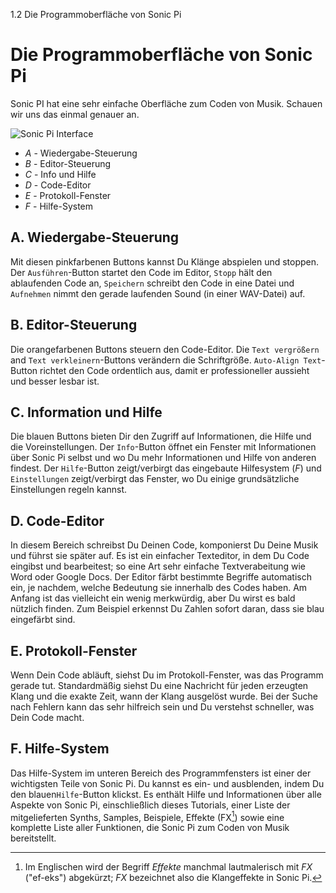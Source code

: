 1.2 Die Programmoberfläche von Sonic Pi

# Die Programmoberfläche von Sonic Pi

Sonic PI hat eine sehr einfache Oberfläche zum Coden von Musik. Schauen 
wir uns das einmal genauer an.

![Sonic Pi Interface](../images/tutorial/GUI.png)


* *A* - Wiedergabe-Steuerung
* *B* - Editor-Steuerung
* *C* - Info und Hilfe
* *D* - Code-Editor
* *E* - Protokoll-Fenster
* *F* - Hilfe-System

## A. Wiedergabe-Steuerung

Mit diesen pinkfarbenen Buttons kannst Du Klänge abspielen und stoppen. 
Der `Ausführen`-Button startet den Code im Editor, `Stopp` hält den
ablaufenden Code an, `Speichern` schreibt den Code in eine Datei und
`Aufnehmen` nimmt den gerade laufenden Sound (in einer WAV-Datei) auf.

## B. Editor-Steuerung

Die orangefarbenen Buttons steuern den Code-Editor. Die `Text vergrößern` 
and `Text verkleinern`-Buttons verändern die Schriftgröße.
`Auto-Align Text`-Button richtet den Code ordentlich aus, damit er
professioneller aussieht und besser lesbar ist.

## C. Information und Hilfe

Die blauen Buttons bieten Dir den Zugriff auf Informationen, die Hilfe 
und die Voreinstellungen. Der `Info`-Button öffnet ein Fenster mit 
Informationen über Sonic Pi selbst und wo Du mehr Informationen und
Hilfe von anderen findest. Der `Hilfe`-Button zeigt/verbirgt das
eingebaute Hilfesystem (*F*) und `Einstellungen` zeigt/verbirgt das
Fenster, wo Du einige grundsätzliche Einstellungen regeln kannst.

## D. Code-Editor

In diesem Bereich schreibst Du Deinen Code, komponierst Du Deine Musik
und führst sie später auf. Es ist ein einfacher Texteditor, in dem
Du Code eingibst und bearbeitest; so eine Art sehr einfache
Textverabeitung wie Word oder Google Docs. Der Editor färbt 
bestimmte Begriffe automatisch ein, je nachdem, welche Bedeutung sie 
innerhalb des Codes haben. Am Anfang ist das vielleicht ein wenig 
merkwürdig, aber Du wirst es bald nützlich finden. Zum Beispiel erkennst
Du Zahlen sofort daran, dass sie blau eingefärbt sind.

## E. Protokoll-Fenster

Wenn Dein Code abläuft, siehst Du im Protokoll-Fenster, was 
das Programm gerade tut. Standardmäßig siehst Du eine Nachricht für 
jeden erzeugten Klang und die exakte Zeit, wann der Klang ausgelöst 
wurde. Bei der Suche nach Fehlern kann das sehr hilfreich sein und
Du verstehst schneller, was Dein Code macht.

## F. Hilfe-System

Das Hilfe-System im unteren Bereich des Programmfensters ist einer der 
wichtigsten Teile von Sonic Pi. Du kannst es ein- und ausblenden, indem 
Du den blauen`Hilfe`-Button klickst. Es enthält Hilfe und 
Informationen über alle Aspekte von Sonic Pi, einschließlich dieses 
Tutorials, einer Liste der mitgelieferten Synths, Samples, Beispiele, 
Effekte (FX[^1]) sowie eine komplette Liste aller Funktionen, die Sonic 
Pi zum Coden von Musik bereitstellt.

[^1]: Im Englischen wird der Begriff *Effekte* manchmal lautmalerisch
    mit *FX* ("ef-eks") abgekürzt; *FX* bezeichnet also die
    Klangeffekte in Sonic Pi.
